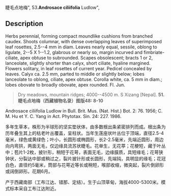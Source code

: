 睫毛点地梅",
53.**Androsace ciliifolia** Ludlow",

## Description
Herbs perennial, forming compact moundlike cushions from branched caudex. Shoots columnar, with dense overlapping leaves of superimposed leaf rosettes, 2.5--4 mm in diam. Leaves nearly equal, sessile, oblong to ligulate, 2--5 X 1--1.2, glabrous or nearly so, margin incurved and fimbriate-ciliate, apex obtuse to subrounded. Scapes obsolescent; bracts 1 or 2, lanceolate, slightly shorter than calyx, short ciliate, hyaline margined. Flowers solitary, in leaf rosettes of current year. Pedicel concealed by leaves. Calyx ca. 2.5 mm, parted to middle or slightly below; lobes lanceolate to oblong, ciliate, apex obtuse. Corolla white, ca. 5 mm in diam.; lobes obovate to broadly obovate, apex rounded. Fl. Jun.

> Dry meadows, mountain ridges; 4000--4500 m. S Xizang [Nepal].
**51. 睫毛点地梅（西藏植物名录）图版48: 8-10**

Androsace ciliifolia Ludlow in Bull. Brit. Mus. (Nat. Hist.) Bot. 2: 76. 1956; C. M. Hu et Y. C. Yang in Act. Phytotax. Sin. 24: 227. 1986.

多年生草本，株形为半球形的坚实垫状体，由多数根出条紧密排列而成。根出条为历年叠生其上的枯老叶丛覆盖，呈柱状。当年生莲座状叶丛位于顶端，直径2.5-4毫米，绿色或黄绿色；叶小，长圆形或椭圆形，长2-2.5毫米，先端近圆形，周边向内弯拱，两面无毛，仅边缘具流苏状睫毛。花单生，无花葶；花梗短，藏于叶丛中；苞片1-2枚，披针形，稍短于花萼，表面无毛，边缘膜质，具短缘毛；花萼狭钟状，分裂达中部或稍过之，裂片披针形或长圆形，先端钝，具明显的缘毛；花冠白色，直径约5毫米，筒部与花萼近等长或稍短，喉部收缩，微突起，裂片倒卵形或阔倒卵形。花期6月。

产于西藏南部（工布江达、错那、定结）。生于山顶草甸，海拔4000-5300米。模式标本采自工布江达附近。
